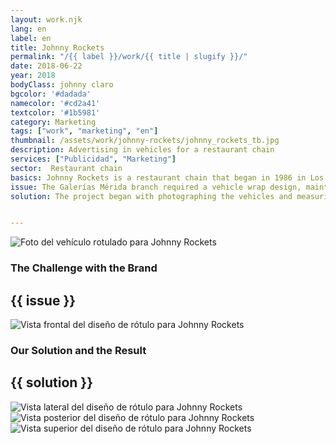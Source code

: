 ```yaml
---
layout: work.njk 
lang: en
label: en
title: Johnny Rockets
permalink: "/{{ label }}/work/{{ title | slugify }}/"
date: 2018-06-22
year: 2018
bodyClass: johnny claro
bgcolor: '#dadada'
namecolor: '#cd2a41'
textcolor: '#1b5981'
category: Marketing
tags: ["work", "marketing", "en"]
thumbnail: /assets/work/johnny-rockets/johnny_rockets_tb.jpg
description: Advertising in vehicles for a restaurant chain
services: ["Publicidad", "Marketing"]
sector:  Restaurant chain
basics: Johnny Rockets is a restaurant chain that began in 1986 in Los Angeles, California. Seven years later, it opened its first restaurant in Mexico and has experienced continuous growth, allowing it to establish more than 300 locations worldwide.
issue: The Galerías Mérida branch required a vehicle wrap design, maintaining the graphic style inspired by the 1950s and 1960s, for which the franchise is known.
solution: The project began with photographing the vehicles and measuring the work areas. A digital template was then created based on these measurements to ensure full coverage of all external surfaces of the vans. With the layout defined, the next step was designing proposals that incorporated graphic elements aligned with the brand’s personality, along with various photographic materials. The final result is a striking design that stays true to Johnny Rockets’ classic style while serving the added function of informing and advertising the restaurant to passersby.


---
```


![Foto del vehículo rotulado para Johnny Rockets](/assets/work/johnny-rockets/johnny_rockets_van_camino.jpg)

<div class="column__2">
    <div class="col__left">
        <h3>The Challenge with the Brand</h3>
    </div>
    <div class="col__right">
        <h2>{{ issue }}</h2>
    </div>
</div>

![Vista frontal del diseño de rótulo para Johnny Rockets](/assets/work/johnny-rockets/johnny_rockets_vista_frente.jpg)

<div class="column__2 work__column__2">
    <div class="col__left">
        <h3>Our Solution and the Result</h3>
    </div>
    <div class="col__right">
        <h2>{{ solution }}</h2>
    </div>
</div>

![Vista lateral del diseño de rótulo para Johnny Rockets](/assets/work/johnny-rockets/johnny_rockets_vista_lateral.jpg)
![Vista posterior del diseño de rótulo para Johnny Rockets](/assets/work/johnny-rockets/johnny_rockets_vista_reverso.jpg)
![Vista superior del diseño de rótulo para Johnny Rockets](/assets/work/johnny-rockets/johnny_rockets_vista_superior.jpg)